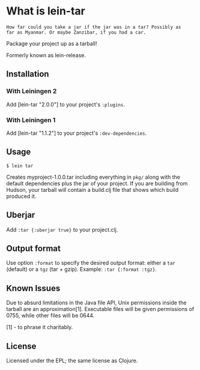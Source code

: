 # What is lein-tar

    How far could you take a jar if the jar was in a tar? Possibly as
    far as Myanmar. Or maybe Zanzibar, if you had a car.

Package your project up as a tarball!

Formerly known as lein-release.


## Installation

### With Leiningen 2

Add [lein-tar "2.0.0"] to your project's `:plugins`.

### With Leiningen 1

Add [lein-tar "1.1.2"] to your project's `:dev-dependencies`.


## Usage

    $ lein tar

Creates myproject-1.0.0.tar including everything in `pkg/` along with
the default dependencies plus the jar of your project. If you are
building from Hudson, your tarball will contain a build.clj file that
shows which build produced it.

## Uberjar

Add `:tar {:uberjar true}` to your project.clj.

## Output format

Use option `:format` to specify the desired output format: either a `tar` (default) or a `tgz` (tar + gzip). Example: `:tar {:format :tgz}`.

## Known Issues

Due to absurd limitations in the Java file API, Unix permissions
inside the tarball are an approximation[1]. Executable files will be
given permissions of 0755, while other files will be 0644.

[1] - to phrase it charitably.

## License

Licensed under the EPL; the same license as Clojure.
